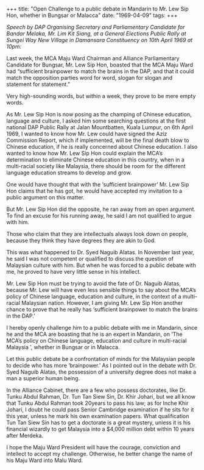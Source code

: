 +++ 
title: "Open Challenge to a public debate in Mandarin to Mr. Lew Sip Hon, whether in Bungsar or Malacca"
date: "1969-04-09"
tags:
+++

_Speech by DAP Organising Secretary and Parliamentary Candidate for Bandar Melaka, Mr. Lim Kit Siang, at a General Elections Public Rally at Sungei Way New Village in Damansara Constituency on 10th April 1969 at 10pm:_

Last week, the MCA Maju Ward Chairman and Alliance Parliamentary Candidate for Bungsar, Mr. Lew Sip Hon, boasted that the MCA Maju Ward had “sufficient brainpower to match the brains in the DAP, and that it could match the opposition parties word for word, slogan for slogan and statement for statement.”

Very high-sounding words, but within a week, they prove to be mere empty words.

As Mr. Lew Sip Hon is now posing as the champing of Chinese education, language and culture, I asked him some searching questions at the first national DAP Public Rally at Jalan Mountbatten, Kuala Lumpur, on 6th April 1969, I wanted to know how Mr. Lew could have signed the Aziz Commission Report, which if implemented, will be the final death blow to Chinese education, if he is really concerned about Chinese education. I also wanted to know how Mr. Lew Sip Hon could explain the MCA’s determination to eliminate Chinese education in this country, when in a multi-racial society like Malaysia, there should be room for the different language education streams to develop and grow.

One would have thought that with the ‘sufficient brainpower’ Mr. Lew Sip Hon claims that he has got, he would have accepted my invitation to a public argument on this matter.</u>

But Mr. Lew Sip Hon did the opposite, he ran away from an open argument. To find an excuse for his running away, he said I am not qualified to argue with him.

Those who claim that they are intellectuals always look down on people, because they think they have degrees they are akin to God.

This was what happened to Dr. Syed Naguib Alatas. In November last year, he said I was not competent or qualified to discuss the question of Malaysian culture with him. But when he was forced to a public debate with me, he proved to have very little sense in his intellect.

Mr. Lew Sip Hon must be trying to avoid the fate of Dr. Naguib Alatas, because Mr. Lew will have even less sensible things to say about the MCA’s policy of Chinese language, education and culture, in the context of a multi-racial Malaysian nation.
However, I am giving Mr. Lew Sip Hon another chance to prove that he really has ‘sufficient brainpower to match the brains in the DAP.’

 I hereby openly challenge him to a public debate with me in Mandarin, since he and the MCA are boasting that he is an expert in Mandarin, on ‘The MCA’s policy on Chinese language, education and culture in multi-racial Malaysia ’, whether in Bungsar or in Malacca.

Let this public debate be a confrontation of minds for the Malaysian people to decide who has more ‘brainpower.’
As I pointed out in the debate with Dr. Syed Naguib Alatas, the possession of a university degree does not make a man a superior human being.

In the Alliance Cabinet, there are a few who possess doctorates, like Dr. Tunku Abdul Rahman, Dr. Tun Tan Siew Sin, Dr. Khir Johari, but we all know that Tunku Abdul Rahman took 20years to pass his law; as for Inche Khir Johari, I doubt he could pass Senior Cambridge examination if he sits for it this year, unless he mark his own examination papers. What qualification Tun Tan Siew Sin has to get a doctorate is a great mystery, unless it is his financial wizardly to get Malaysia into a $4,000 million debt within 10 years after Merdeka.

I hope the Maju Ward President will have the courage, conviction and intellect to accept my challenge. Otherwise, he better change the name of his Maju Ward into Malu Ward.
 
